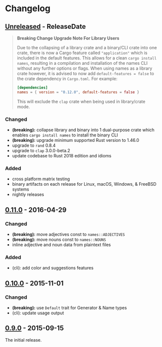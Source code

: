 # Changelog

<!-- next-header -->

## [Unreleased] - ReleaseDate

> **Breaking Change Upgrade Note For Library Users**
>
> Due to the collapsing of a library crate and a binary/CLI crate into one
> crate, there is now a Cargo feature called `"application"` which is included
> in the default features. This allows for a clean `cargo install names`,
> resulting in a compilation and installation of the names CLI without any
> further options or flags. When using names as a library crate however, it is
> advised to now add `default-features = false` to the crate dependency in
> `Cargo.toml`. For example:
>
> ```toml
> [dependencies]
> names = { version = "0.12.0", default-features = false }
> ```
>
> This will exclude the `clap` crate when being used in library/crate mode.

### Changed

- **(breaking):** collapse library and binary into 1 dual-purpose crate which
  enables `cargo install names` to install the binary CLI
- **(breaking):** upgrade minimum supported Rust version to 1.46.0
- upgrade to `rand` 0.8.4
- upgrade to `clap` 3.0.0-beta.2
- update codebase to Rust 2018 edition and idioms

### Added

- cross platform matrix testing
- binary artifacts on each release for Linux, macOS, Windows, & FreeBSD systems
- nightly releases

## [0.11.0] - 2016-04-29

### Changed

- **(breaking):** move adjectives const to `names::ADJECTIVES`
- **(breaking):** move nouns const to `names::NOUNS`
- inline adjective and noun data from plaintext files

### Added

- (cli): add color and suggestions features

## [0.10.0] - 2015-11-01

### Changed

- **(breaking):** use `Default` trait for Generator & Name types
- (cli): update usage output

## [0.9.0] - 2015-09-15

The initial release.

<!-- next-url -->

[unreleased]: https://github.com/fnichol/names/compare/v0.11.0...HEAD

[0.11.0]: https://github.com/fnichol/names/compare/v0.10.0...v0.11.0
[0.10.0]: https://github.com/fnichol/names/compare/v0.9.0...v0.10.0
[0.9.0]: https://github.com/fnichol/names/compare/f852f53...v0.9.0
